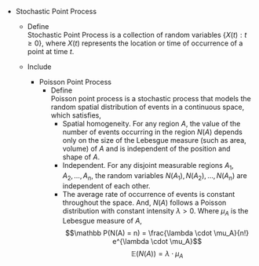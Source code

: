 * Stochastic Point Process
  - Define  
    Stochastic Point Process is a collection of random variables $\{X(t) : t \ge 0\}$, where $X(t)$ represents the location or time of occurrence of a point at time $t$. 

  - Include
    * Poisson Point Process
      - Define  
        Poisson point process is a stochastic process that models the random spatial distribution of events in a continuous space, which satisfies,
          - Spatial homogeneity. For any region $A$, the value of the number of events occurring in the region $N(A)$ depends only on the size of the Lebesgue measure  (such as area, volume) of $A$ and is independent of the position and shape of $A$. 
          - Independent. For any disjoint measurable regions $A_1, A_2, \ldots, A_n$, the random variables $N(A_1), N(A_2), \ldots, N(A_n)$ are independent of each other.
          - The average rate of occurrence of events is constant throughout the space. And, $N(A)$ follows a Poisson distribution with constant intensity $\lambda> 0$. Where $\mu_A$ is the Lebesgue measure of $A$,
            $$\mathbb P(N(A) = n) = \frac{\lambda \cdot \mu_A}{n!} e^{\lambda \cdot \mu_A}$$ 
            $$\mathbb E(N(A)) = \lambda \cdot \mu_A$$